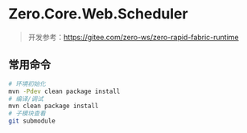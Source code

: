 # Zero.Core.Web.Scheduler

> 开发参考：<https://gitee.com/zero-ws/zero-rapid-fabric-runtime>

## 常用命令

```bash
# 环境初始化
mvn -Pdev clean package install
# 编译/调试
mvn clean package install
# 子模块查看
git submodule
```

